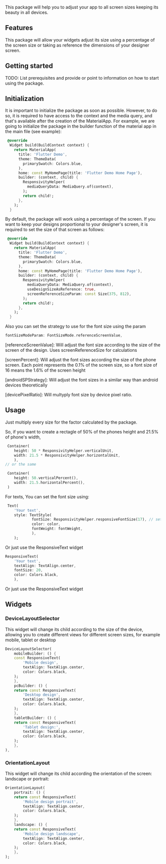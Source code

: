 <!-- 
This README describes the package. If you publish this package to pub.dev,
this README's contents appear on the landing page for your package.

For information about how to write a good package README, see the guide for
[writing package pages](https://dart.dev/guides/libraries/writing-package-pages). 

For general information about developing packages, see the Dart guide for
[creating packages](https://dart.dev/guides/libraries/create-library-packages)
and the Flutter guide for
[developing packages and plugins](https://flutter.dev/developing-packages). 
-->

This package will help you to adjust your app to all screen sizes keeping its beauty in all devices.

## Features

This package will allow your widgets adjust its size using a percentage of the screen size or taking as reference the dimensions of your designer screen.

## Getting started

TODO: List prerequisites and provide or point to information on how to
start using the package.

## Initialization

It is important to initialize the package as soon as possible. However, to do so, it is required to have access to the context and the media query, and that's available after the creation of the MaterialApp. For example, we are going to initialize the package in the builder function of the material app in the main file (see example):

```dart
 @override
  Widget build(BuildContext context) {
    return MaterialApp(
      title: 'Flutter Demo',
      theme: ThemeData(
        primarySwatch: Colors.blue,
      ),
      home: const MyHomePage(title: 'Flutter Demo Home Page'),
      builder: (context, child) {
        ResponsivityHelper(
          mediaQueryData: MediaQuery.of(context),
        );
        return child!;
      },
    );
  }
```

By default, the package will work using a percentage of the screen. If you want to keep your designs proportional to your designer's screen, it is required to set the size of that screen as follows:


```dart
 @override
  Widget build(BuildContext context) {
    return MaterialApp(
      title: 'Flutter Demo',
      theme: ThemeData(
        primarySwatch: Colors.blue,
      ),
      home: const MyHomePage(title: 'Flutter Demo Home Page'),
      builder: (context, child) {
        ResponsivityHelper(
          mediaQueryData: MediaQuery.of(context),
          useDesignSizeAsReference: true,
          screenReferenceSizeParam: const Size(375, 812),
        );
        return child!;
      },
    );
  }
```

Also you can set the strategy to use for the font size using the param 

```dart
fontSizeModeParam: FontSizeMode.referenceScreenValue,
```

[referenceScreenValue]: Will adjust the font size according to the size of the screen of the design. Uses screenReferenceSize for calculations

[screenPercent]: Will adjust the font sizes according the size of the phone screen. Each point represents the 0.1% of the screen size, so a font size of 16 means the 1.6% of the screen height

[androidSPStrategy]: Will adjust the font sizes in a similar way than android devices theoretically

[devicePixelRatio]: Will multyply font size by device pixel ratio.


## Usage

Just multiply every size for the factor calculated by the package. 

So, if you want to create a rectagle of 50% of the phones height and 21.5% of phone's width, 

```dart
 Container(
    height: 50 * ResponsivityHelper.verticalUnit,
    width: 21.5 * ResponsivityHelper.horizontalUnit,
    ),
// or the same

 Container(
    height: 50.verticalPercent(),
    width: 21.5.horizontalPercent(),
 )
```

For texts, You can set the font size using:
```dart
 Text(
    'Your text',
    style: TextStyle(
            fontSize: ResponsivityHelper.responsiveFontSize(17), // set the size here
            color: color,
            fontWeight: fontWeight,
            ),
    );
```

Or just use the ResponsiveText widget

```dart
ResponsiveText(
    'Your text',
    textAlign: TextAlign.center,
    fontSize: 20,
    color: Colors.black,
    ),
```

Or just use the ResponsiveText widget
## Widgets

### DeviceLayoutSelector
 This widget will change its child according to the size of the device, allowing you to create different views for different screen sizes, for example mobile, tablet or desktop
```dart
DeviceLayoutSelector(
    mobileBuilder: () {
    const ResponsiveText(
        'Mobile design',
        textAlign: TextAlign.center,
        color: Colors.black,
    );
    },
    pcBuilder: () {
    return const ResponsiveText(
        'Desktop design',
        textAlign: TextAlign.center,
        color: Colors.black,
    );
    },
    tabletBuilder: () {
    return const ResponsiveText(
        'Tablet design:',
        textAlign: TextAlign.center,
        color: Colors.black,
    );
    },
),
```
### OrientationLayout
This widget will change its child according the orientation of the screen: landscape or portrait:

```dart
OrientationLayout(
    portrait: () {
    return const ResponsiveText(
        'Mobile design portrait',
        textAlign: TextAlign.center,
        color: Colors.black,
    );
    },
    landscape: () {
    return const ResponsiveText(
        'Mobile design landscape',
        textAlign: TextAlign.center,
        color: Colors.black,
    );
    },
);
```
